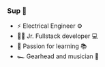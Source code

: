### Sup 🤘

- ⚡ Electrical Engineer ⚙
- 👨‍💻 Jr. Fullstack developer 💻
- 🧠 Passion for learning 📚
- 🏎️ Gearhead and musician 🎸

<!---
sogbog/sogbog is a ✨ special ✨ repository because its `README.md` (this file) appears on your GitHub profile.
You can click the Preview link to take a look at your changes.
--->
